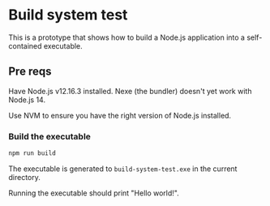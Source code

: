# Build system test

This is a prototype that shows how to build a Node.js application into a self-contained executable.

## Pre reqs

Have Node.js v12.16.3 installed. Nexe (the bundler) doesn't yet work with Node.js 14.

Use NVM to ensure you have the right version of Node.js installed.

### Build the executable

```bash
npm run build
```

The executable is generated to `build-system-test.exe` in the current directory.

Running the executable should print "Hello world!".